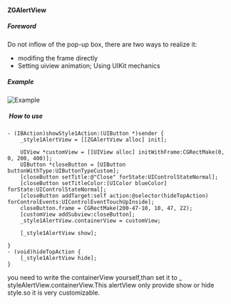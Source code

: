 #### ZGAlertView

##### Foreword
Do not inflow of the pop-up box, there are two ways to realize it:
* modifing the frame directly 
* Setting uiview animation; Using UIKit mechanics

##### Example
![Example](https://ooo.0o0.ooo/2017/02/08/589aecd3a39e8.gif)

#####  How to use
```
- (IBAction)showStyle1Action:(UIButton *)sender {
    _style1AlertView = [[ZGAlertView alloc] init];
    
    UIView *customView = [[UIView alloc] initWithFrame:CGRectMake(0, 0, 200, 400)];
    UIButton *closeButton = [UIButton buttonWithType:UIButtonTypeCustom];
    [closeButton setTitle:@"Close" forState:UIControlStateNormal];
    [closeButton setTitleColor:[UIColor blueColor] forState:UIControlStateNormal];
    [closeButton addTarget:self action:@selector(hideTopAction) forControlEvents:UIControlEventTouchUpInside];
    closeButton.frame = CGRectMake(200-47-10, 10, 47, 22);
    [customView addSubview:closeButton];
    _style1AlertView.containerView = customView;
    
    [_style1AlertView show];
    
}
- (void)hideTopAction {
    [_style1AlertView hide];
}
```
you need to write the containerView yourself,than set it to _ styleAlertView.containerView.This alertView only provide show or hide style.so it is very customizable.
